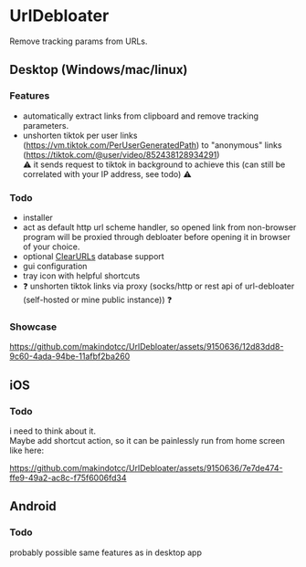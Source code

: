 # UrlDebloater
Remove tracking params from URLs.

## Desktop (Windows/mac/linux)

### Features
- automatically extract links from clipboard and remove tracking parameters.
- unshorten tiktok per user links (https://vm.tiktok.com/PerUserGeneratedPath) to "anonymous" links (https://tiktok.com/@user/video/852438128934291) \
⚠️ it sends request to tiktok in background to achieve this (can still be correlated with your IP address, see todo) ⚠️

### Todo
- installer
- act as default http url scheme handler, so opened link from non-browser program will be proxied through debloater before opening it in browser of your choice.
- optional [ClearURLs](https://docs.clearurls.xyz/) database support
- gui configuration
- tray icon with helpful shortcuts
- ❓ unshorten tiktok links via proxy (socks/http or rest api of url-debloater (self-hosted or mine public instance)) ❓

### Showcase

https://github.com/makindotcc/UrlDebloater/assets/9150636/12d83dd8-9c60-4ada-94be-11afbf2ba260

## iOS
### Todo
i need to think about it. \
Maybe add shortcut action, so it can be painlessly run from home screen like here:

https://github.com/makindotcc/UrlDebloater/assets/9150636/7e7de474-ffe9-49a2-ac8c-f75f6006fd34

## Android
### Todo
probably possible same features as in desktop app
